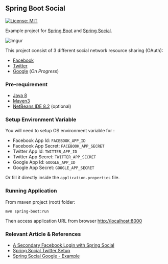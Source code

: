 ## Spring Boot Social
[![License: MIT](https://img.shields.io/badge/License-MIT-blue.svg)](/LICENSE)

Example project for [Spring Boot](https://projects.spring.io/spring-boot/) and [Spring Social](https://projects.spring.io/spring-social/).

![Imgur](https://i.imgur.com/E0DD0lV.gif)

This project consist of 3 different social network resource sharing (OAuth):

- [Facebook](https://projects.spring.io/spring-social-facebook/)
- [Twitter](https://projects.spring.io/spring-social-twitter/)
- [Google](https://github.com/spring-social/spring-social-google) (_On Progress_)




### Pre-requirement

- [Java 8](http://www.oracle.com/technetwork/java/javase/downloads/jdk8-downloads-2133151.html)
- [Maven3](https://maven.apache.org/index.html)
- [NetBeans IDE 8.2](https://netbeans.org/) (optional)




### Setup Environment Variable

You will need to setup OS environment variable for :

- Facebook App Id: `FACEBOOK_APP_ID`
- Facebook App Secret: `FACEBOOK_APP_SECRET`
- Twitter App Id: `TWITTER_APP_ID`
- Twitter App Secret: `TWITTER_APP_SECRET`
- Google App Id: `GOOGLE_APP_ID`  
- Google App Secret: `GOOGLE_APP_SECRET`

Or fill it directly inside the `application.properties` file.



### Running Application

From maven project (root) folder:
```
mvn spring-boot:run
```
Then access application URL from browser [http://localhost:8000](http://localhost:8000)



### Relevant Article & References

- [A Secondary Facebook Login with Spring Social](http://www.baeldung.com/facebook-authentication-with-spring-security-and-social)
- [Spring Social Twitter Setup](http://www.baeldung.com/spring_social_twitter_setup)
- [Spring Social Google - Example](https://github.com/spring-social/spring-social-google-example)